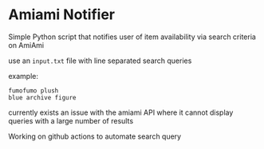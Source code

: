 # Amiami Notifier

Simple Python script that notifies user of item availability via search criteria on AmiAmi

use an `input.txt` file with line separated search queries

example:

```
fumofumo plush
blue archive figure
```

currently exists an issue with the amiami API where it cannot display queries with a large number of results


Working on github actions to automate search query